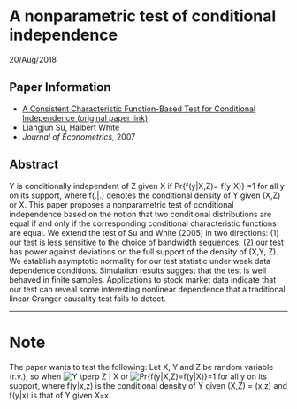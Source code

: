 # A nonparametric test of conditional independence
20/Aug/2018

## Paper Information
- [A Consistent Characteristic Function-Based Test for Conditional Independence (original paper link)](https://www.sciencedirect.com/science/article/pii/S0304407606002375)
- Liangjun Su, Halbert White
- _Journal of Econometrics_, 2007

## Abstract
Y is conditionally independent of Z given X if Pr{f(y|X,Z)= f(y|X)} =1 for all y on its support,
where f(.|.) denotes the conditional density of Y given (X,Z) or X. This paper proposes a nonparametric test of conditional independence based on the notion that two conditional distributions are equal if and only if the corresponding conditional characteristic functions are equal. We extend the test of Su and White (2005) in two directions: (1) our test is less sensitive to the choice of bandwidth sequences; (2) our test has power against deviations on the full support of the density of (X,Y, Z). We establish asymptotic normality for our test statistic under weak data dependence conditions. Simulation results suggest that the test is well behaved in finite samples. Applications to stock market data indicate that our test can reveal some interesting nonlinear dependence that a traditional linear Granger causality test fails to detect.

---

# Note
The paper wants to test the following: Let X, Y and Z be random variable (r.v.), so when 
<img src="https://latex.codecogs.com/gif.latex?\inline&space;Y&space;\perp&space;Z&space;|&space;X" title="Y \perp Z | X" />
or 
<img src="https://latex.codecogs.com/gif.latex?\inline&space;Pr{f(y|X,Z)=f(y|X)}=1" title="Pr{f(y|X,Z)=f(y|X)}=1" />
for all y on its support, where f(y|x,z) is the conditional density of Y given (X,Z) = (x,z) and f(y|x) is that of Y given X=x.
